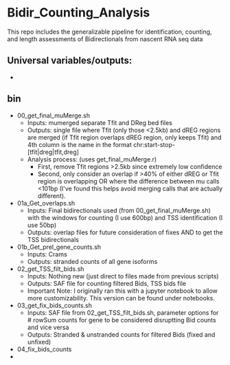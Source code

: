 # Bidir_Counting_Analysis
This repo includes the generalizable pipeline for identification, counting, and length assessments of Bidirectionals from nascent RNA seq data

## Universal variables/outputs:
* 

## bin
* 00_get_final_muMerge.sh
    * Inputs: mumerged separate Tfit and DReg bed files
    * Outputs: single file where Tfit (only those <2.5kb) and dREG regions are merged (if Tfit region overlaps dREG region, only keeps Tfit) and 4th column is the name in the format chr:start-stop-[tfit|dreg|tfit,dreg]
    * Analysis process: (uses get_final_muMerge.r)
        * First, remove Tfit regions >2.5kb since extremely low confidence
        * Second, only consider an overlap if >40% of either dREG or Tfit region is overlapping OR where the difference between mu calls <101bp (I've found this helps avoid merging calls that are actually different).
* 01a_Get_overlaps.sh
    * Inputs: Final bidirectionals used (from 00_get_final_muMerge.sh) with the windows for counting (I use 600bp) and TSS identification (I use 50bp)
    * Outputs: overlap files for future consideration of fixes AND to get the TSS bidirectionals
* 01b_Get_prel_gene_counts.sh
    * Inputs: Crams
    * Outputs: stranded counts of all gene isoforms
* 02_get_TSS_filt_bids.sh
    * Inputs: Nothing new (just direct to files made from previous scripts)
    * Outputs: SAF file for counting filtered Bids, TSS bids file
    * Important Note: I originally ran this with a jupyter notebook to allow more customizability. This version can be found under notebooks.
* 03_get_fix_bids_counts.sh
    * Inputs: SAF file from 02_get_TSS_filt_bids.sh, parameter options for # rowSum counts for gene to be considered disruptting Bid counts and vice versa
    * Outputs: Stranded & unstranded counts for filtered Bids (fixed and unfixed)
* 04_fix_bids_counts
* 